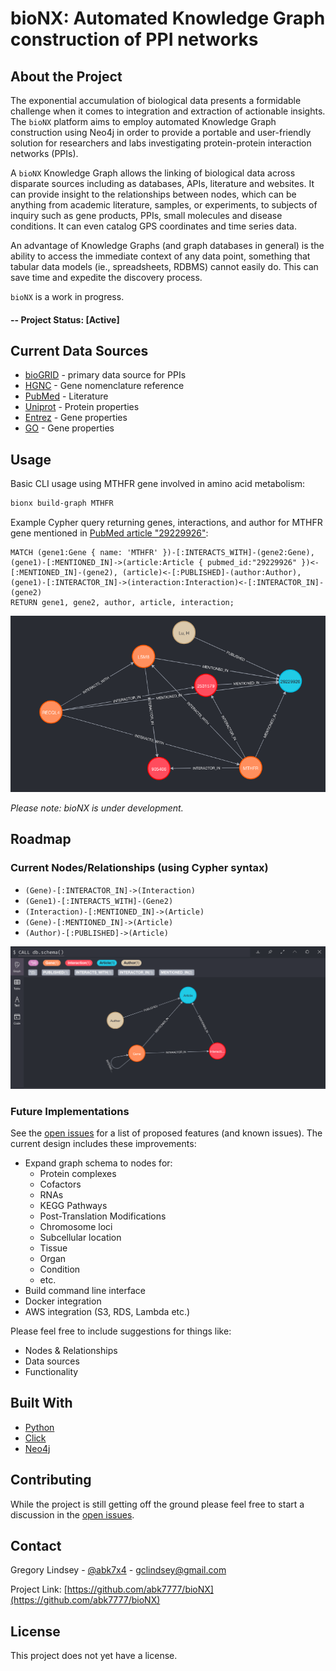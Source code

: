 # bioNX: Automated Knowledge Graph construction of PPI networks

## About the Project

The exponential accumulation of biological data presents a formidable challenge when it comes to integration and extraction of actionable insights. The `bioNX` platform aims to employ automated Knowledge Graph construction using Neo4j in order to provide a portable and user-friendly solution for researchers and labs investigating protein-protein interaction networks (PPIs).

A `bioNX` Knowledge Graph allows the linking of biological data across disparate sources including as databases, APIs, literature and websites. It can provide insight to the relationships between nodes, which can be anything from academic literature, samples, or experiments, to subjects of inquiry such as gene products, PPIs, small molecules and disease conditions. It can even catalog GPS coordinates and time series data. 

An advantage of Knowledge Graphs (and graph databases in general) is the ability to access the immediate context of any data point, something that tabular data models (ie., spreadsheets, RDBMS) cannot easily do. This can save time and expedite the discovery process.

`bioNX` is a work in progress.

#### -- Project Status: [Active]

## Current Data Sources
* [bioGRID](https://thebiogrid.org/) - primary data source for PPIs
* [HGNC](https://www.genenames.org/) - Gene nomenclature reference
* [PubMed](https://pubmed.ncbi.nlm.nih.gov/) - Literature
* [Uniprot](https://www.uniprot.org/) - Protein properties
* [Entrez](https://www.ncbi.nlm.nih.gov/Web/Search/entrezfs.html) - Gene properties
* [GO](http://geneontology.org/) - Gene properties

## Usage

Basic CLI usage using MTHFR gene involved in amino acid metabolism:

```bash
bionx build-graph MTHFR
```

Example Cypher query returning genes, interactions, and author for MTHFR gene mentioned in [PubMed article "29229926"](https://pubmed.ncbi.nlm.nih.gov/29229926/):
```cypher
MATCH (gene1:Gene { name: 'MTHFR' })-[:INTERACTS_WITH]-(gene2:Gene),
(gene1)-[:MENTIONED_IN]->(article:Article { pubmed_id:"29229926" })<-[:MENTIONED_IN]-(gene2), (article)<-[:PUBLISHED]-(author:Author), (gene1)-[:INTERACTOR_IN]->(interaction:Interaction)<-[:INTERACTOR_IN]-(gene2)
RETURN gene1, gene2, author, article, interaction;
```
![MTHFR Graph in Neo4j](./img/mthfr-neo4j.png)

*Please note: bioNX is under development.*

## Roadmap

### Current Nodes/Relationships (using Cypher syntax)
* `(Gene)-[:INTERACTOR_IN]->(Interaction)`
* `(Gene1)-[:INTERACTS_WITH]-(Gene2)`
* `(Interaction)-[:MENTIONED_IN]->(Article)`
* `(Gene)-[:MENTIONED_IN]->(Article)`
* `(Author)-[:PUBLISHED]->(Article)`

![Neo4j Screenshot](./img/neo4j-screenshot.png)

### Future Implementations
See the [open issues](https://github.com/abk7777/bioNX/issues) for a list of proposed features (and known issues). The current design includes these improvements:
* Expand graph schema to nodes for: 
  * Protein complexes
  * Cofactors
  * RNAs
  * KEGG Pathways
  * Post-Translation Modifications
  * Chromosome loci
  * Subcellular location
  * Tissue
  * Organ
  * Condition
  * etc.
* Build command line interface
* Docker integration
* AWS integration (S3, RDS, Lambda etc.)

Please feel free to include suggestions for things like:
* Nodes & Relationships
* Data sources
* Functionality

## Built With

* [Python](https://docs.python.org/3/)
* [Click](https://click.palletsprojects.com/en/7.x/)
* [Neo4j](https://neo4j.com/)

## Contributing

While the project is still getting off the ground please feel free to start a discussion in the [open issues](https://github.com/abk7777/bioNX/issues). 

## Contact

Gregory Lindsey - [@abk7x4](https://twitter.com/abk7x4) - gclindsey@gmail.com

Project Link: [https://github.com/abk7777/bioNX](https://github.com/abk7777/bioNX)

## License

This project does not yet have a license.
